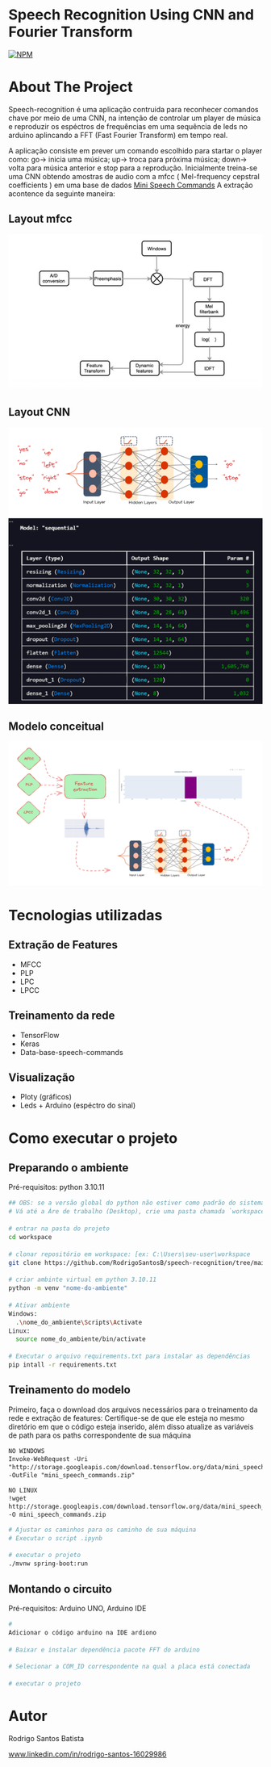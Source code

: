 # Speech Recognition Using CNN and Fourier Transform
[![NPM](https://img.shields.io/npm/l/react)](https://github.com/RodrigoSantosB/speech-recognition-signal-project/blob/main/LICENSE) 

# About The Project 

Speech-recognition é uma aplicação contruida para reconhecer comandos chave por meio de uma CNN, na intenção de controlar um player de música e reproduzir os espéctros de frequências em uma sequência de leds
no arduino aplincando a FFT (Fast Fourier Transform) em tempo real.

A aplicação consiste em prever um comando escolhido para startar o player como: go-> inicia uma música; up-> troca para próxima música; down-> volta para música anterior e stop para a reprodução.
Inicialmente treina-se uma CNN obtendo amostras de audio com a mfcc ( Mel-frequency cepstral coefficients ) em uma base de dados  [Mini Speech Commands](https://www.tensorflow.org/datasets/catalog/speech_commands?hl=pt-br)
A extração acontence da seguinte maneira:

## Layout mfcc
![MFCC_EXTRACTOR](https://github.com/RodrigoSantosB/speech-recognition/blob/main/images/mfcc_img.png)

## Layout CNN
![CNN_ALGORITHM](https://github.com/RodrigoSantosB/speech-recognition/blob/main/images/cnn_estructure.png) ![CNN_TABLE](https://github.com/RodrigoSantosB/speech-recognition/blob/main/images/model_table.png)


## Modelo conceitual
![CONCEPT_MODEL](https://github.com/RodrigoSantosB/speech-recognition/blob/main/images/concept_model.png)

# Tecnologias utilizadas
## Extração de Features
- MFCC
- PLP
- LPC
- LPCC
## Treinamento da rede
- TensorFlow
- Keras
- Data-base-speech-commands
## Visualização
- Ploty (gráficos)
- Leds + Arduino (espéctro do sinal)

# Como executar o projeto

## Preparando o ambiente
Pré-requisitos: python 3.10.11
```bash
## OBS: se a versão global do python não estiver como padrão do sistema, coloque-a como padrão
# Vá até a Áre de trabalho (Desktop), crie uma pasta chamada `workspace`

# entrar na pasta do projeto
cd workspace

# clonar repositório em workspace: [ex: C:\Users\seu-user\workspace
git clone https://github.com/RodrigoSantosB/speech-recognition/tree/main

# criar ambinte virtual em python 3.10.11
python -m venv "nome-do-ambiente"

# Ativar ambiente
Windows:
  .\nome_do_ambiente\Scripts\Activate
Linux:
  source nome_do_ambiente/bin/activate

# Executar o arquivo requirements.txt para instalar as dependências 
pip intall -r requirements.txt

```
## Treinamento do modelo
Primeiro, faça o download dos arquivos necessários para o treinamento da rede e extração de features:
Certifique-se de que ele esteja no mesmo diretório em que o código esteja inserido, além disso atualize as variáveis de path para os paths correspondente de sua máquina 
```
NO WINDOWS
Invoke-WebRequest -Uri "http://storage.googleapis.com/download.tensorflow.org/data/mini_speech_commands.zip" -OutFile "mini_speech_commands.zip"
```

```
NO LINUX
!wget http://storage.googleapis.com/download.tensorflow.org/data/mini_speech_commands.zip -O mini_speech_commands.zip
```

```bash
# Ajustar os caminhos para os caminho de sua máquina
# Executar o script .ipynb

# executar o projeto
./mvnw spring-boot:run
```

## Montando o circuito
Pré-requisitos: Arduino UNO, Arduino IDE

```bash
# 
Adicionar o código arduino na IDE ardiono

# Baixar e instalar dependência pacote FFT do arduino 

# Selecionar a COM_ID correspondente na qual a placa está conectada

# executar o projeto

```

# Autor

Rodrigo Santos Batista

www.linkedin.com/in/rodrigo-santos-16029986
